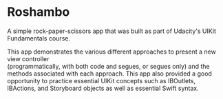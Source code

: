 # Roshambo
A simple rock-paper-scissors app that was built as part of Udacity's UIKit Fundamentals course. 

This app demonstrates the various different approaches to present a new view controller  
(programmatically, with both code and segues, or segues only) and the methods associated with 
each approach. This app also provided a good opportunity to practice essential UIKit concepts 
such as IBOutlets, IBActions, and Storyboard objects as well as essential Swift syntax.
